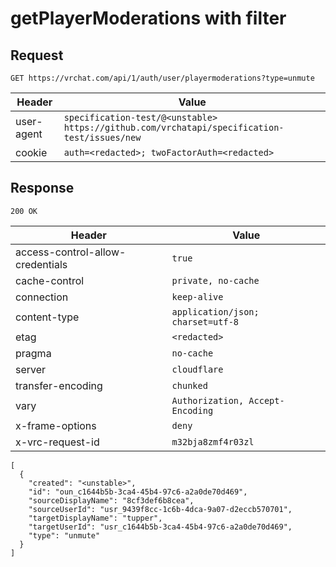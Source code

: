 # getPlayerModerations with filter

## Request
`GET https://vrchat.com/api/1/auth/user/playermoderations?type=unmute`

| Header | Value |
| ------ | ----- |
| user-agent | `specification-test/@<unstable> https://github.com/vrchatapi/specification-test/issues/new` |
| cookie | `auth=<redacted>; twoFactorAuth=<redacted>` |


## Response
`200 OK`

| Header | Value |
| ------ | ----- |
| access-control-allow-credentials | `true` |
| cache-control | `private, no-cache` |
| connection | `keep-alive` |
| content-type | `application/json; charset=utf-8` |
| etag | `<redacted>` |
| pragma | `no-cache` |
| server | `cloudflare` |
| transfer-encoding | `chunked` |
| vary | `Authorization, Accept-Encoding` |
| x-frame-options | `deny` |
| x-vrc-request-id | `m32bja8zmf4r03zl` |

```jsonc
[
  {
    "created": "<unstable>",
    "id": "oun_c1644b5b-3ca4-45b4-97c6-a2a0de70d469",
    "sourceDisplayName": "8cf3def6b8cea",
    "sourceUserId": "usr_9439f8cc-1c6b-4dca-9a07-d2eccb570701",
    "targetDisplayName": "tupper",
    "targetUserId": "usr_c1644b5b-3ca4-45b4-97c6-a2a0de70d469",
    "type": "unmute"
  }
]
```
